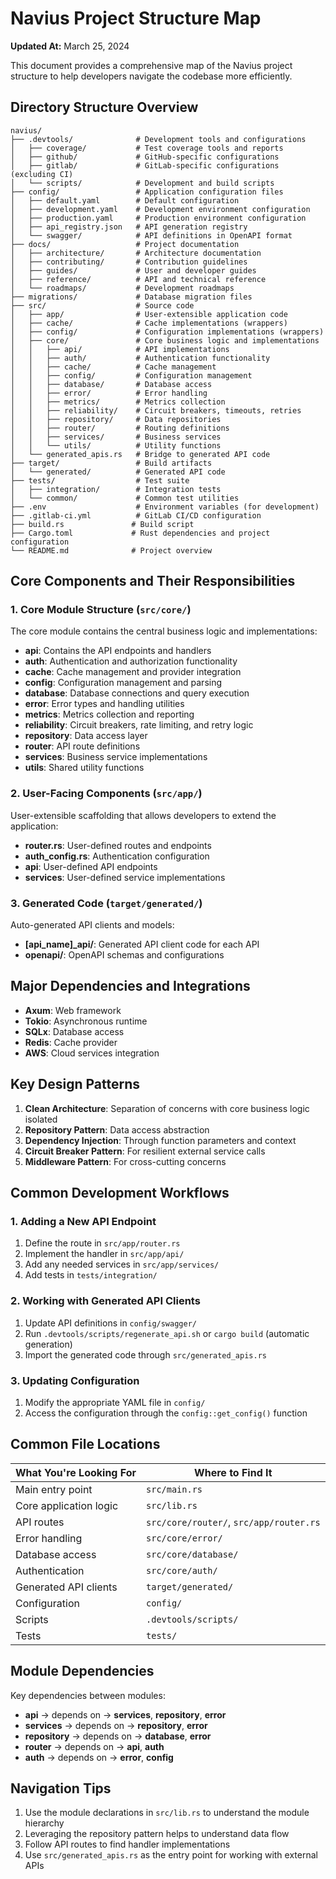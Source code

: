 # Navius Project Structure Map

**Updated At:** March 25, 2024  

This document provides a comprehensive map of the Navius project structure to help developers navigate the codebase more efficiently.

## Directory Structure Overview

```
navius/
├── .devtools/              # Development tools and configurations
│   ├── coverage/           # Test coverage tools and reports
│   ├── github/             # GitHub-specific configurations
│   ├── gitlab/             # GitLab-specific configurations (excluding CI)
│   └── scripts/            # Development and build scripts
├── config/                 # Application configuration files
│   ├── default.yaml        # Default configuration
│   ├── development.yaml    # Development environment configuration
│   ├── production.yaml     # Production environment configuration
│   ├── api_registry.json   # API generation registry
│   └── swagger/            # API definitions in OpenAPI format
├── docs/                   # Project documentation
│   ├── architecture/       # Architecture documentation
│   ├── contributing/       # Contribution guidelines
│   ├── guides/             # User and developer guides
│   ├── reference/          # API and technical reference
│   └── roadmaps/           # Development roadmaps
├── migrations/             # Database migration files
├── src/                    # Source code
│   ├── app/                # User-extensible application code
│   ├── cache/              # Cache implementations (wrappers)
│   ├── config/             # Configuration implementations (wrappers)
│   ├── core/               # Core business logic and implementations
│   │   ├── api/            # API implementations
│   │   ├── auth/           # Authentication functionality
│   │   ├── cache/          # Cache management
│   │   ├── config/         # Configuration management
│   │   ├── database/       # Database access
│   │   ├── error/          # Error handling
│   │   ├── metrics/        # Metrics collection
│   │   ├── reliability/    # Circuit breakers, timeouts, retries
│   │   ├── repository/     # Data repositories
│   │   ├── router/         # Routing definitions
│   │   ├── services/       # Business services
│   │   └── utils/          # Utility functions
│   └── generated_apis.rs   # Bridge to generated API code
├── target/                 # Build artifacts
│   └── generated/          # Generated API code
├── tests/                  # Test suite
│   ├── integration/        # Integration tests
│   └── common/             # Common test utilities
├── .env                    # Environment variables (for development)
├── .gitlab-ci.yml          # GitLab CI/CD configuration
├── build.rs               # Build script
├── Cargo.toml             # Rust dependencies and project configuration
└── README.md              # Project overview
```

## Core Components and Their Responsibilities

### 1. Core Module Structure (`src/core/`)

The core module contains the central business logic and implementations:

- **api**: Contains the API endpoints and handlers
- **auth**: Authentication and authorization functionality
- **cache**: Cache management and provider integration
- **config**: Configuration management and parsing
- **database**: Database connections and query execution
- **error**: Error types and handling utilities
- **metrics**: Metrics collection and reporting
- **reliability**: Circuit breakers, rate limiting, and retry logic
- **repository**: Data access layer
- **router**: API route definitions
- **services**: Business service implementations
- **utils**: Shared utility functions

### 2. User-Facing Components (`src/app/`)

User-extensible scaffolding that allows developers to extend the application:

- **router.rs**: User-defined routes and endpoints
- **auth_config.rs**: Authentication configuration
- **api**: User-defined API endpoints
- **services**: User-defined service implementations

### 3. Generated Code (`target/generated/`)

Auto-generated API clients and models:

- **[api_name]_api/**: Generated API client code for each API
- **openapi/**: OpenAPI schemas and configurations

## Major Dependencies and Integrations

- **Axum**: Web framework
- **Tokio**: Asynchronous runtime
- **SQLx**: Database access
- **Redis**: Cache provider
- **AWS**: Cloud services integration

## Key Design Patterns

1. **Clean Architecture**: Separation of concerns with core business logic isolated
2. **Repository Pattern**: Data access abstraction
3. **Dependency Injection**: Through function parameters and context
4. **Circuit Breaker Pattern**: For resilient external service calls
5. **Middleware Pattern**: For cross-cutting concerns

## Common Development Workflows

### 1. Adding a New API Endpoint

1. Define the route in `src/app/router.rs`
2. Implement the handler in `src/app/api/`
3. Add any needed services in `src/app/services/`
4. Add tests in `tests/integration/`

### 2. Working with Generated API Clients

1. Update API definitions in `config/swagger/`
2. Run `.devtools/scripts/regenerate_api.sh` or `cargo build` (automatic generation)
3. Import the generated code through `src/generated_apis.rs`

### 3. Updating Configuration

1. Modify the appropriate YAML file in `config/`
2. Access the configuration through the `config::get_config()` function

## Common File Locations

| What You're Looking For | Where to Find It |
|-------------------------|------------------|
| Main entry point | `src/main.rs` |
| Core application logic | `src/lib.rs` |
| API routes | `src/core/router/`, `src/app/router.rs` |
| Error handling | `src/core/error/` |
| Database access | `src/core/database/` |
| Authentication | `src/core/auth/` |
| Generated API clients | `target/generated/` |
| Configuration | `config/` |
| Scripts | `.devtools/scripts/` |
| Tests | `tests/` |

## Module Dependencies

Key dependencies between modules:

- **api** → depends on → **services**, **repository**, **error**
- **services** → depends on → **repository**, **error**
- **repository** → depends on → **database**, **error**
- **router** → depends on → **api**, **auth**
- **auth** → depends on → **error**, **config**

## Navigation Tips

1. Use the module declarations in `src/lib.rs` to understand the module hierarchy
2. Leveraging the repository pattern helps to understand data flow
3. Follow API routes to find handler implementations
4. Use `src/generated_apis.rs` as the entry point for working with external APIs 